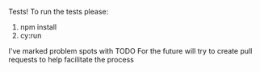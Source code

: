 Tests!
To run the tests please:
1. npm install
2. cy:run

I've marked problem spots with TODO
For the future will try to create pull requests to help facilitate the process 
